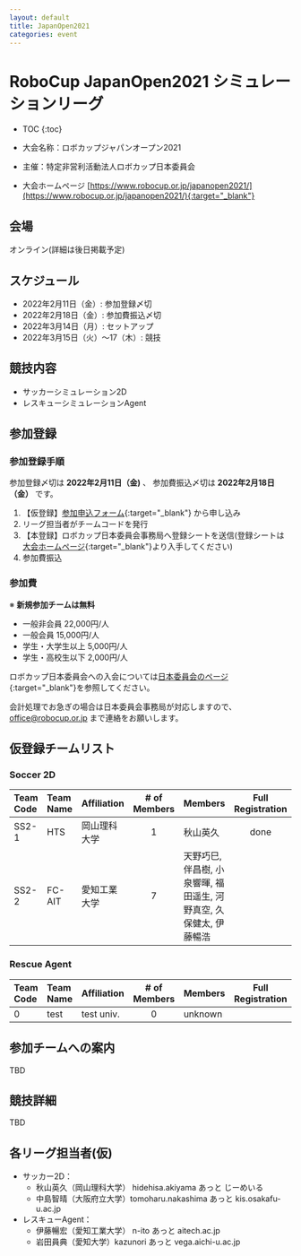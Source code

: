 ```yaml
---
layout: default
title: JapanOpen2021
categories: event
---
```


# RoboCup JapanOpen2021 シミュレーションリーグ

- TOC
{:toc}


- 大会名称：ロボカップジャパンオープン2021
- 主催：特定非営利活動法人ロボカップ日本委員会
- 大会ホームページ [https://www.robocup.or.jp/japanopen2021/](https://www.robocup.or.jp/japanopen2021/){:target="_blank"}

## 会場

オンライン(詳細は後日掲載予定)


## スケジュール

- 2022年2月11日（金）: 参加登録〆切
- 2022年2月18日（金）: 参加費振込〆切
- 2022年3月14日（月）: セットアップ
- 2022年3月15日（火）～17（木）: 競技


## 競技内容

- サッカーシミュレーション2D
- レスキューシミュレーションAgent


## 参加登録

### 参加登録手順
参加登録〆切は  **2022年2月11日（金)** 、 参加費振込〆切は **2022年2月18日（金）** です。
  1. 【仮登録】[参加申込フォーム](https://forms.gle/V1Q4BBfcq8VP3p2R9){:target="_blank"} から申し込み
  1. リーグ担当者がチームコードを発行
  1. 【本登録】ロボカップ日本委員会事務局へ登録シートを送信(登録シートは[大会ホームページ](https://www.robocup.or.jp/japanopen2021/){:target="_blank"}より入手してください)
  1. 参加費振込

### 参加費
※ **新規参加チームは無料**

 - 一般非会員 22,000円/人
 - 一般会員 15,000円/人
 - 学生・大学生以上 5,000円/人
 - 学生・高校生以下 2,000円/人

ロボカップ日本委員会への入会については[日本委員会のページ](http://www.robocup.or.jp/about/membership.html){:target="_blank"}を参照してください。

会計処理でお急ぎの場合は日本委員会事務局が対応しますので、office@robocup.or.jp まで連絡をお願いします。

## 仮登録チームリスト

### Soccer 2D

|Team Code |Team Name |Affiliation |# of Members |Members |Full Registration |
| :---     | :---     | :---       | :---:       | :---   | :---:            |
| SS2-1    | HTS      | 岡山理科大学  | 1           | 秋山英久 | done             |
| SS2-2    | FC-AIT   | 愛知工業大学  | 7           |天野巧巳, 伴昌樹, 小泉響暉, 福田遥生, 河野真空, 久保健太, 伊藤暢浩| |

### Rescue Agent

|Team Code |Team Name |Affiliation |# of Members |Members |Full Registration |
| :---     | :---     | :---       | :---:       | :---   | :---:            |
| 0        | test     | test univ. | 0           | unknown|                  |

## 参加チームへの案内

TBD

## 競技詳細

TBD


## 各リーグ担当者(仮)
- サッカー2D：
  - 秋山英久（岡山理科大学） hidehisa.akiyama あっと じーめいる
  - 中島智晴（大阪府立大学）tomoharu.nakashima あっと kis.osakafu-u.ac.jp
- レスキューAgent：
  - 伊藤暢宏（愛知工業大学） n-ito あっと aitech.ac.jp
  - 岩田員典（愛知大学）kazunori あっと vega.aichi-u.ac.jp
